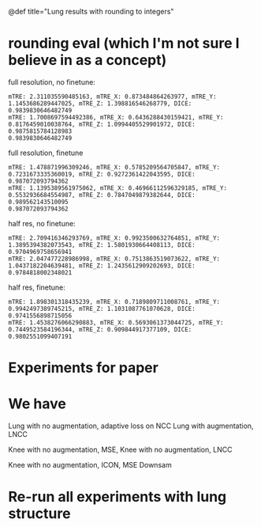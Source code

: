 @def title="Lung results with rounding to integers"

# rounding eval (which I'm not sure I believe in as a concept)

full resolution, no finetune:


```
mTRE: 2.311035590485163, mTRE_X: 0.873484864263977, mTRE_Y: 1.1453686289447025, mTRE_Z: 1.398816546268779, DICE: 0.9839830646482749
mTRE: 1.7008697594492386, mTRE_X: 0.6436288430159421, mTRE_Y: 0.8176459010038764, mTRE_Z: 1.0994405529901972, DICE: 0.9875815784128983
0.9839830646482749
```

full resolution, finetune

```
mTRE: 1.478871996309246, mTRE_X: 0.5785209564705847, mTRE_Y: 0.7231673335360019, mTRE_Z: 0.9272361422043595, DICE: 0.987072093794362
mTRE: 1.1395389561975062, mTRE_X: 0.46966112596329185, mTRE_Y: 0.5532936684554987, mTRE_Z: 0.7847049879382644, DICE: 0.989562143510095
0.987072093794362
```

half res, no finetune:

```
mTRE: 2.709416346293769, mTRE_X: 0.9923500632764851, mTRE_Y: 1.3895394382073543, mTRE_Z: 1.5801930664408113, DICE: 0.9704969758656941
mTRE: 2.047477228986998, mTRE_X: 0.7513863519073622, mTRE_Y: 1.0437182204639481, mTRE_Z: 1.2435612909202693, DICE: 0.9784818002348021
```

half res, finetune:

```
mTRE: 1.898301318435239, mTRE_X: 0.7189809711008761, mTRE_Y: 0.9942497389745215, mTRE_Z: 1.1031087761070628, DICE: 0.9741556898715056
mTRE: 1.4538276066290883, mTRE_X: 0.5693061373044725, mTRE_Y: 0.7449523584196344, mTRE_Z: 0.909844917377109, DICE: 0.9802551099407191
```

# Experiments for paper

# We have

Lung with no augmentation, adaptive loss on NCC
Lung with augmentation, LNCC

Knee with no augmentation, MSE,
Knee with no augmentation, LNCC

Knee with no augmentation, ICON, MSE
Downsam

# Re-run all experiments with lung structure

